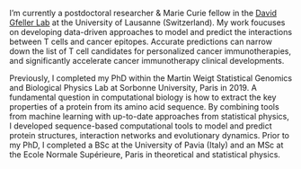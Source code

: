 I’m currently a postdoctoral researcher & Marie Curie fellow in the [David Gfeller Lab](https://gfellerlab.org/) at the University of Lausanne (Switzerland). My work foucuses on developing data-driven approaches to model and predict the interactions between T cells and cancer epitopes. Accurate predictions can narrow down the list of T cell candidates for personalized cancer immunotherapies, and significantly accelerate cancer immunotherapy clinical developments.

Previously, I completed my PhD within the Martin Weigt Statistical Genomics and Biological Physics Lab at Sorbonne University, Paris in 2019. A fundamental question in computational biology is how to extract the key properties of a protein from its amino acid sequence. By combining tools from machine learning with up-to-date approaches from statistical physics, I developed sequence-based computational tools to model and predict protein structures, interaction networks and evolutionary dynamics. Prior to my PhD, I completed a BSc at the University of Pavia (Italy) and an MSc at the Ecole Normale Supérieure, Paris in theoretical and statistical physics.

